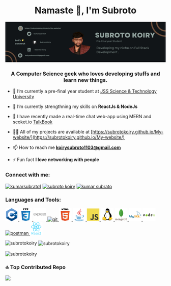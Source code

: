 <h1 align="center">Namaste 🙏, I'm Subroto</h1>
<div align="center"><img src="https://github.com/SUBROTOKOIRY/SUBROTOKOIRY/blob/main/SUBROTO%20KOIRY%20(2).png"></div>
<h3 align="center">A Computer Science geek who loves developing stuffs and learn new things.</h3>

- 🔭 I’m currently a pre-final year student at [JSS Science & Technology University](https://jssstuniv.in/)

- 🌱 I’m currently strengthning my skills on **ReactJs & NodeJs**

- 👯 I have recently made a real-time chat web-app using MERN and scoket.io [TalkBook](https://github.com/SUBROTOKOIRY/TalkBook)

- 👨‍💻 All of my projects are available at [https://subrotokoiry.github.io/My-website/](https://subrotokoiry.github.io/My-website/)

- 📫 How to reach me **koirysubroto1103@gmail.com**

- ⚡ Fun fact **I love networking with people**

<h3 align="left">Connect with me:</h3>
<p align="left">
<a href="https://twitter.com/kumarsubrato1" target="blank"><img align="center" src="https://raw.githubusercontent.com/rahuldkjain/github-profile-readme-generator/master/src/images/icons/Social/twitter.svg" alt="kumarsubrato1" height="30" width="40" /></a>
<a href="https://linkedin.com/in/subroto koiry" target="blank"><img align="center" src="https://raw.githubusercontent.com/rahuldkjain/github-profile-readme-generator/master/src/images/icons/Social/linked-in-alt.svg" alt="subroto koiry" height="30" width="40" /></a>
<a href="https://www.leetcode.com/kumar subrato" target="blank"><img align="center" src="https://raw.githubusercontent.com/rahuldkjain/github-profile-readme-generator/master/src/images/icons/Social/leet-code.svg" alt="kumar subrato" height="30" width="40" /></a>
</p>

<h3 align="left">Languages and Tools:</h3>
<p align="left"> <a href="https://www.w3schools.com/cpp/" target="_blank" rel="noreferrer"> <img src="https://raw.githubusercontent.com/devicons/devicon/master/icons/cplusplus/cplusplus-original.svg" alt="cplusplus" width="40" height="40"/> </a> <a href="https://www.w3schools.com/css/" target="_blank" rel="noreferrer"> <img src="https://raw.githubusercontent.com/devicons/devicon/master/icons/css3/css3-original-wordmark.svg" alt="css3" width="40" height="40"/> </a> <a href="https://expressjs.com" target="_blank" rel="noreferrer"> <img src="https://raw.githubusercontent.com/devicons/devicon/master/icons/express/express-original-wordmark.svg" alt="express" width="40" height="40"/> </a> <a href="https://git-scm.com/" target="_blank" rel="noreferrer"> <img src="https://www.vectorlogo.zone/logos/git-scm/git-scm-icon.svg" alt="git" width="40" height="40"/> </a> <a href="https://www.w3.org/html/" target="_blank" rel="noreferrer"> <img src="https://raw.githubusercontent.com/devicons/devicon/master/icons/html5/html5-original-wordmark.svg" alt="html5" width="40" height="40"/> </a> <a href="https://www.java.com" target="_blank" rel="noreferrer"> <img src="https://raw.githubusercontent.com/devicons/devicon/master/icons/java/java-original.svg" alt="java" width="40" height="40"/> </a> <a href="https://developer.mozilla.org/en-US/docs/Web/JavaScript" target="_blank" rel="noreferrer"> <img src="https://raw.githubusercontent.com/devicons/devicon/master/icons/javascript/javascript-original.svg" alt="javascript" width="40" height="40"/> </a> <a href="https://www.linux.org/" target="_blank" rel="noreferrer"> <img src="https://raw.githubusercontent.com/devicons/devicon/master/icons/linux/linux-original.svg" alt="linux" width="40" height="40"/> </a> <a href="https://www.mongodb.com/" target="_blank" rel="noreferrer"> <img src="https://raw.githubusercontent.com/devicons/devicon/master/icons/mongodb/mongodb-original-wordmark.svg" alt="mongodb" width="40" height="40"/> </a> <a href="https://www.mysql.com/" target="_blank" rel="noreferrer"> <img src="https://raw.githubusercontent.com/devicons/devicon/master/icons/mysql/mysql-original-wordmark.svg" alt="mysql" width="40" height="40"/> </a> <a href="https://nodejs.org" target="_blank" rel="noreferrer"> <img src="https://raw.githubusercontent.com/devicons/devicon/master/icons/nodejs/nodejs-original-wordmark.svg" alt="nodejs" width="40" height="40"/> </a> <a href="https://postman.com" target="_blank" rel="noreferrer"> <img src="https://www.vectorlogo.zone/logos/getpostman/getpostman-icon.svg" alt="postman" width="40" height="40"/> </a> <a href="https://reactjs.org/" target="_blank" rel="noreferrer"> <img src="https://raw.githubusercontent.com/devicons/devicon/master/icons/react/react-original-wordmark.svg" alt="react" width="40" height="40"/> </a> </p>

<p><img align="left" src="https://github-readme-stats.vercel.app/api/top-langs?username=subrotokoiry&show_icons=true&locale=en&layout=compact" alt="subrotokoiry" /></p>

<p>&nbsp;<img align="center" src="https://github-readme-stats.vercel.app/api?username=subrotokoiry&show_icons=true&locale=en" alt="subrotokoiry" /></p>

<p><img align="center" src="https://github-readme-streak-stats.herokuapp.com/?user=subrotokoiry&" alt="subrotokoiry" /></p>

### 🔝 Top Contributed Repo
![](https://github-contributor-stats.vercel.app/api?username=SubrotoKoiry&limit=5&theme=flat&combine_all_yearly_contributions=true)
